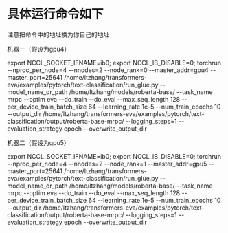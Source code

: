 # 具体运行命令如下

注意把命令中的地址换为你自己的地址

机器一（假设为gpu4）

export NCCL_SOCKET_IFNAME=ib0; export NCCL_IB_DISABLE=0; torchrun --nproc_per_node=4 --nnodes=2 --node_rank=0 --master_addr=gpu4 --master_port=25641 /home/ltzhang/transformers-eva/examples/pytorch/text-classification/run_glue.py --model_name_or_path /home/ltzhang/models/roberta-base/ --task_name mrpc --optim eva --do_train --do_eval --max_seq_length 128 --per_device_train_batch_size 64 --learning_rate 1e-5 --num_train_epochs 10 --output_dir /home/ltzhang/transformers-eva/examples/pytorch/text-classification/output/roberta-base-mrpc/ --logging_steps=1 --evaluation_strategy epoch --overwrite_output_dir

机器二（假设为gpu5）

export NCCL_SOCKET_IFNAME=ib0; export NCCL_IB_DISABLE=0; torchrun --nproc_per_node=4 --nnodes=2 --node_rank=1 --master_addr=gpu5 --master_port=25641 /home/ltzhang/transformers-eva/examples/pytorch/text-classification/run_glue.py --model_name_or_path /home/ltzhang/models/roberta-base/ --task_name mrpc --optim eva --do_train --do_eval --max_seq_length 128 --per_device_train_batch_size 64 --learning_rate 1e-5 --num_train_epochs 10 --output_dir /home/ltzhang/transformers-eva/examples/pytorch/text-classification/output/roberta-base-mrpc/ --logging_steps=1 --evaluation_strategy epoch --overwrite_output_dir